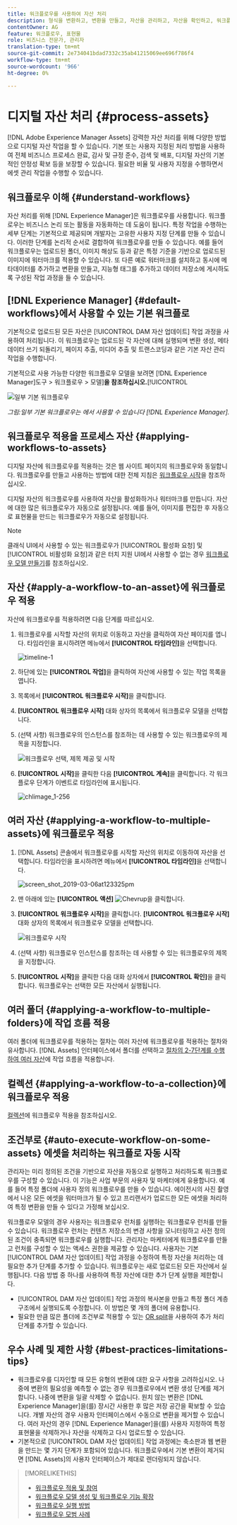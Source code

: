 ```yaml
---
title: 워크플로우를 사용하여 자산 처리
description: 형식을 변환하고, 변환을 만들고, 자산을 관리하고, 자산을 확인하고, 워크플로우를 실행하는 자산 처리.
contentOwner: AG
feature: 워크플로우, 표현물
role: 비즈니스 전문가, 관리자
translation-type: tm+mt
source-git-commit: 2e734041bdad7332c35ab41215069ee696f786f4
workflow-type: tm+mt
source-wordcount: '966'
ht-degree: 0%

---
```



# 디지털 자산 처리 {#process-assets}

[!DNL Adobe Experience Manager Assets] 강력한 자산 처리를 위해 다양한 방법으로 디지털 자산 작업을 할 수 있습니다. 기본 또는 사용자 지정된 처리 방법을 사용하여 전체 비즈니스 프로세스 완료, 감사 및 규정 준수, 검색 및 배포, 디지털 자산의 기본적인 안정성 확보 등을 보장할 수 있습니다. 필요한 비율 및 사용자 지정을 수행하면서 에셋 관리 작업을 수행할 수 있습니다.

## 워크플로우 이해 {#understand-workflows}

자산 처리를 위해 [!DNL Experience Manager]은 워크플로우를 사용합니다. 워크플로우는 비즈니스 논리 또는 활동을 자동화하는 데 도움이 됩니다. 특정 작업을 수행하는 세부 단계는 기본적으로 제공되며 개발자는 고유한 사용자 지정 단계를 만들 수 있습니다. 이러한 단계를 논리적 순서로 결합하여 워크플로우를 만들 수 있습니다. 예를 들어 워크플로우는 업로드된 폴더, 이미지 해상도 등과 같은 특정 기준을 기반으로 업로드된 이미지에 워터마크를 적용할 수 있습니다. 또 다른 예로 워터마크를 설치하고 동시에 메타데이터를 추가하고 변환을 만들고, 지능형 태그를 추가하고 데이터 저장소에 게시하도록 구성된 작업 과정을 들 수 있습니다.

## [!DNL Experience Manager] {#default-workflows}에서 사용할 수 있는 기본 워크플로

기본적으로 업로드된 모든 자산은 [!UICONTROL DAM 자산 업데이트] 작업 과정을 사용하여 처리됩니다. 이 워크플로우는 업로드된 각 자산에 대해 실행되며 변환 생성, 메타데이터 쓰기 되돌리기, 페이지 추출, 미디어 추출 및 트랜스코딩과 같은 기본 자산 관리 작업을 수행합니다.

기본적으로 사용 가능한 다양한 워크플로우 모델을 보려면 [!DNL Experience Manager]도구 > 워크플로우 > 모델&#x200B;]**을 참조하십시오.**[!UICONTROL 

![일부 기본 워크플로우](assets/aem-default-workflows.png)

*그림:일부 기본 워크플로우는 에서 사용할 수 있습니다 [!DNL Experience Manager].*

## 워크플로우 적용을 프로세스 자산 {#applying-workflows-to-assets}

디지털 자산에 워크플로우를 적용하는 것은 웹 사이트 페이지의 워크플로우와 동일합니다. 워크플로우를 만들고 사용하는 방법에 대한 전체 지침은 [워크플로우 시작](/help/sites-authoring/workflows-participating.md)을 참조하십시오.

디지털 자산의 워크플로우를 사용하여 자산을 활성화하거나 워터마크를 만듭니다. 자산에 대한 많은 워크플로우가 자동으로 설정됩니다. 예를 들어, 이미지를 편집한 후 자동으로 표현물을 만드는 워크플로우가 자동으로 설정됩니다.

>[!NOTE]
>
>클래식 UI에서 사용할 수 있는 워크플로우가 [!UICONTROL 활성화 요청] 및 [!UICONTROL 비활성화 요청]과 같은 터치 지원 UI에서 사용할 수 없는 경우 [워크플로우 모델 만들기](/help/sites-developing/workflows-models.md#classic2touchui)를 참조하십시오.

## 자산 {#apply-a-workflow-to-an-asset}에 워크플로우 적용

<!-- 
TBD: Add animated GIF for these steps instead of all these screenshots.
-->
자산에 워크플로우를 적용하려면 다음 단계를 따르십시오.

1. 워크플로우를 시작할 자산의 위치로 이동하고 자산을 클릭하여 자산 페이지를 엽니다. 타임라인을 표시하려면 메뉴에서 **[!UICONTROL 타임라인]**&#x200B;을 선택합니다.

   ![timeline-1](assets/timeline.png)

1. 하단에 있는 **[!UICONTROL 작업]**&#x200B;을 클릭하여 자산에 사용할 수 있는 작업 목록을 엽니다.

1. 목록에서 **[!UICONTROL 워크플로우 시작]**&#x200B;을 클릭합니다.

1. **[!UICONTROL 워크플로우 시작]** 대화 상자의 목록에서 워크플로우 모델을 선택합니다.

1. (선택 사항) 워크플로우의 인스턴스를 참조하는 데 사용할 수 있는 워크플로우의 제목을 지정합니다.

   ![워크플로우 선택, 제목 제공 및 시작](assets/start-workflow.png)

1. **[!UICONTROL 시작]**&#x200B;을 클릭한 다음 **[!UICONTROL 계속]**&#x200B;을 클릭합니다. 각 워크플로우 단계가 이벤트로 타임라인에 표시됩니다.

   ![chlimage_1-256](assets/chlimage_1-52.png)

## 여러 자산 {#applying-a-workflow-to-multiple-assets}에 워크플로우 적용

1. [!DNL Assets] 콘솔에서 워크플로우를 시작할 자산의 위치로 이동하여 자산을 선택합니다. 타임라인을 표시하려면 메뉴에서 **[!UICONTROL 타임라인]**&#x200B;을 선택합니다.

   ![screen_shot_2019-03-06at123325pm](assets/chlimage_1-136.png)

1. 맨 아래에 있는 **[!UICONTROL 액션]** ![Chevrup](assets/do-not-localize/chevron-up-icon.png)을 클릭합니다.
1. **[!UICONTROL 워크플로우 시작]**&#x200B;을 클릭합니다. **[!UICONTROL 워크플로우 시작]** 대화 상자의 목록에서 워크플로우 모델을 선택합니다.

   ![워크플로우 시작](assets/start-workflow.png)

1. (선택 사항) 워크플로우 인스턴스를 참조하는 데 사용할 수 있는 워크플로우의 제목을 지정합니다.
1. **[!UICONTROL 시작]**&#x200B;을 클릭한 다음 대화 상자에서 **[!UICONTROL 확인]**&#x200B;을 클릭합니다. 워크플로우는 선택한 모든 자산에서 실행됩니다.

## 여러 폴더 {#applying-a-workflow-to-multiple-folders}에 작업 흐름 적용

여러 폴더에 워크플로우를 적용하는 절차는 여러 자산에 워크플로우를 적용하는 절차와 유사합니다. [!DNL Assets] 인터페이스에서 폴더를 선택하고 [ 절차의 2-7단계를 수행하여 여러 자산](/help/assets/assets-workflow.md#applying-a-workflow-to-multiple-assets)에 작업 흐름을 적용합니다.

## 컬렉션 {#applying-a-workflow-to-a-collection}에 워크플로우 적용

[컬렉션](/help/assets/manage-collections.md#running-a-workflow-on-a-collection)에 워크플로우 적용을 참조하십시오.

## 조건부로 {#auto-execute-workflow-on-some-assets} 에셋을 처리하는 워크플로 자동 시작

관리자는 미리 정의된 조건을 기반으로 자산을 자동으로 실행하고 처리하도록 워크플로우를 구성할 수 있습니다. 이 기능은 사업 부문의 사용자 및 마케터에게 유용합니다. 예를 들어 특정 폴더에 사용자 정의 워크플로우를 만들 수 있습니다. 에이전시의 사진 촬영에서 나온 모든 에셋을 워터마크가 될 수 있고 프리랜서가 업로드한 모든 에셋을 처리하여 특정 변환을 만들 수 있다고 가정해 보십시오.

워크플로우 모델의 경우 사용자는 워크플로우 런처를 실행하는 워크플로우 런처를 만들 수 있습니다. 워크플로우 런처는 컨텐츠 저장소의 변경 사항을 모니터링하고 사전 정의된 조건이 충족되면 워크플로우를 실행합니다. 관리자는 마케터에게 워크플로우를 만들고 런처를 구성할 수 있는 액세스 권한을 제공할 수 있습니다. 사용자는 기본 [!UICONTROL DAM 자산 업데이트] 작업 과정을 수정하여 특정 자산을 처리하는 데 필요한 추가 단계를 추가할 수 있습니다. 워크플로우는 새로 업로드된 모든 자산에서 실행됩니다. 다음 방법 중 하나를 사용하여 특정 자산에 대한 추가 단계 실행을 제한합니다.

* [!UICONTROL DAM 자산 업데이트] 작업 과정의 복사본을 만들고 특정 폴더 계층 구조에서 실행되도록 수정합니다. 이 방법은 몇 개의 폴더에 유용합니다.
* 필요한 만큼 많은 폴더에 조건부로 적용할 수 있는 [OR split](/help/sites-developing/workflows-step-ref.md#or-split)을 사용하여 추가 처리 단계를 추가할 수 있습니다.

## 우수 사례 및 제한 사항 {#best-practices-limitations-tips}

* 워크플로우를 디자인할 때 모든 유형의 변환에 대한 요구 사항을 고려하십시오. 나중에 변환의 필요성을 예측할 수 없는 경우 워크플로우에서 변환 생성 단계를 제거합니다. 나중에 변환을 일괄 삭제할 수 없습니다. 원치 않는 변환은 [!DNL Experience Manager]을(를) 장시간 사용한 후 많은 저장 공간을 확보할 수 있습니다. 개별 자산의 경우 사용자 인터페이스에서 수동으로 변환을 제거할 수 있습니다. 여러 자산의 경우 [!DNL Experience Manager]을(를) 사용자 지정하여 특정 표현물을 삭제하거나 자산을 삭제하고 다시 업로드할 수 있습니다.
* 기본적으로 [!UICONTROL DAM 자산 업데이트] 작업 과정에는 축소판과 웹 변환을 만드는 몇 가지 단계가 포함되어 있습니다. 워크플로우에서 기본 변환이 제거되면 [!DNL Assets]의 사용자 인터페이스가 제대로 렌더링되지 않습니다.

>[!MORELIKETHIS]
>
>* [워크플로우 적용 및 참여](/help/sites-authoring/workflows.md)
>* [워크플로우 모델 생성 및 워크플로우 기능 확장](/help/sites-developing/workflows.md)
>* [워크플로우 실행 방법](/help/sites-administering/workflows-starting.md)
>* [워크플로우 모범 사례](/help/sites-developing/workflows-best-practices.md)

